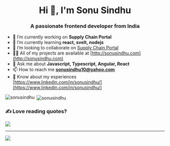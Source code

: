<h1 align="center">Hi 👋, I'm Sonu Sindhu</h1>
<h3 align="center">A passionate frontend developer from India</h3>

- 🔭 I’m currently working on **Supply Chain Portal**
- 🌱 I’m currently learning **react, svelt, nodejs**
- 👯 I’m looking to collaborate on [Supply Chain Portal](https://github.com/sonusindhu/scp-portal-app)
- 👨‍💻 All of my projects are available at [http://sonusindhu.com](http://sonusindhu.com)
- 💬 Ask me about **Javascript, Typescript, Angular, React**
- 📫 How to reach me **sonusindhu10@yahoo.com**
- 📄 Know about my experiences [https://www.linkedin.com/in/sonusindhu/](https://www.linkedin.com/in/sonusindhu/)


<p><img align="left" src="https://github-readme-stats.vercel.app/api/top-langs?username=sonusindhu&show_icons=true&locale=en&layout=compact" alt="sonusindhu" /></p>

<p>&nbsp;<img align="center" src="https://github-readme-stats.vercel.app/api?username=sonusindhu&show_icons=true&locale=en" alt="sonusindhu" /></p>

### ✍️ Love reading quotes?
![](https://quotes-github-readme.vercel.app/api?type=horizontal&theme=radical)

---
![](https://komarev.com/ghpvc/?username=sonusindhu)

